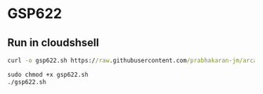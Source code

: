 # GSP622
## Run in cloudshsell
```cmd
curl -o gsp622.sh https://raw.githubusercontent.com/prabhakaran-jm/arcade-june2024/master/Level2/gsp622.sh

sudo chmod +x gsp622.sh
./gsp622.sh
```
